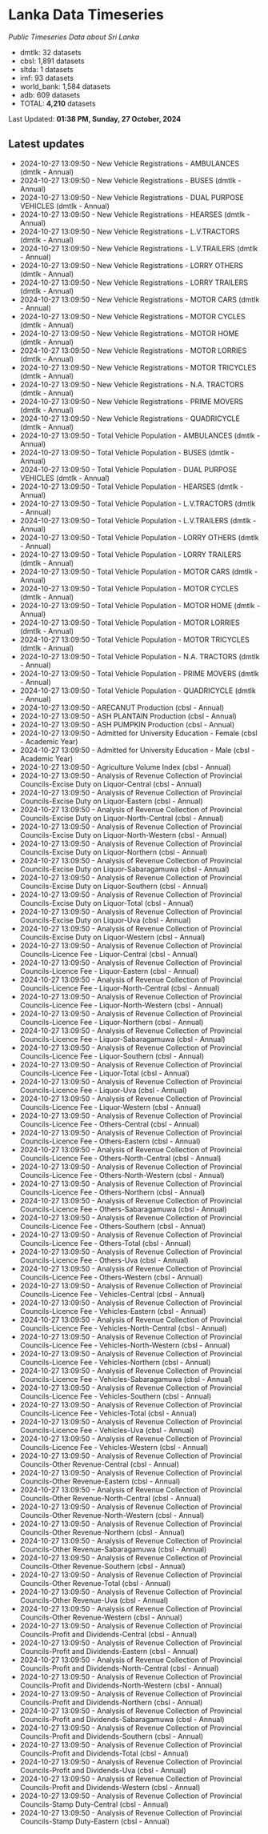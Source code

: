 # Lanka Data Timeseries
*Public Timeseries Data about Sri Lanka*

* dmtlk: 32 datasets
* cbsl: 1,891 datasets
* sltda: 1 datasets
* imf: 93 datasets
* world_bank: 1,584 datasets
* adb: 609 datasets
* TOTAL: **4,210** datasets

Last Updated: **01:38 PM, Sunday, 27 October, 2024**

## Latest updates

* 2024-10-27 13:09:50 - New Vehicle Registrations - AMBULANCES (dmtlk - Annual)
* 2024-10-27 13:09:50 - New Vehicle Registrations - BUSES (dmtlk - Annual)
* 2024-10-27 13:09:50 - New Vehicle Registrations - DUAL PURPOSE VEHICLES (dmtlk - Annual)
* 2024-10-27 13:09:50 - New Vehicle Registrations - HEARSES (dmtlk - Annual)
* 2024-10-27 13:09:50 - New Vehicle Registrations - L.V.TRACTORS (dmtlk - Annual)
* 2024-10-27 13:09:50 - New Vehicle Registrations - L.V.TRAILERS (dmtlk - Annual)
* 2024-10-27 13:09:50 - New Vehicle Registrations - LORRY OTHERS (dmtlk - Annual)
* 2024-10-27 13:09:50 - New Vehicle Registrations - LORRY TRAILERS (dmtlk - Annual)
* 2024-10-27 13:09:50 - New Vehicle Registrations - MOTOR CARS (dmtlk - Annual)
* 2024-10-27 13:09:50 - New Vehicle Registrations - MOTOR CYCLES (dmtlk - Annual)
* 2024-10-27 13:09:50 - New Vehicle Registrations - MOTOR HOME (dmtlk - Annual)
* 2024-10-27 13:09:50 - New Vehicle Registrations - MOTOR LORRIES (dmtlk - Annual)
* 2024-10-27 13:09:50 - New Vehicle Registrations - MOTOR TRICYCLES (dmtlk - Annual)
* 2024-10-27 13:09:50 - New Vehicle Registrations - N.A. TRACTORS (dmtlk - Annual)
* 2024-10-27 13:09:50 - New Vehicle Registrations - PRIME MOVERS (dmtlk - Annual)
* 2024-10-27 13:09:50 - New Vehicle Registrations - QUADRICYCLE (dmtlk - Annual)
* 2024-10-27 13:09:50 - Total Vehicle Population - AMBULANCES (dmtlk - Annual)
* 2024-10-27 13:09:50 - Total Vehicle Population - BUSES (dmtlk - Annual)
* 2024-10-27 13:09:50 - Total Vehicle Population - DUAL PURPOSE VEHICLES (dmtlk - Annual)
* 2024-10-27 13:09:50 - Total Vehicle Population - HEARSES (dmtlk - Annual)
* 2024-10-27 13:09:50 - Total Vehicle Population - L.V.TRACTORS (dmtlk - Annual)
* 2024-10-27 13:09:50 - Total Vehicle Population - L.V.TRAILERS (dmtlk - Annual)
* 2024-10-27 13:09:50 - Total Vehicle Population - LORRY OTHERS (dmtlk - Annual)
* 2024-10-27 13:09:50 - Total Vehicle Population - LORRY TRAILERS (dmtlk - Annual)
* 2024-10-27 13:09:50 - Total Vehicle Population - MOTOR CARS (dmtlk - Annual)
* 2024-10-27 13:09:50 - Total Vehicle Population - MOTOR CYCLES (dmtlk - Annual)
* 2024-10-27 13:09:50 - Total Vehicle Population - MOTOR HOME (dmtlk - Annual)
* 2024-10-27 13:09:50 - Total Vehicle Population - MOTOR LORRIES (dmtlk - Annual)
* 2024-10-27 13:09:50 - Total Vehicle Population - MOTOR TRICYCLES (dmtlk - Annual)
* 2024-10-27 13:09:50 - Total Vehicle Population - N.A. TRACTORS (dmtlk - Annual)
* 2024-10-27 13:09:50 - Total Vehicle Population - PRIME MOVERS (dmtlk - Annual)
* 2024-10-27 13:09:50 - Total Vehicle Population - QUADRICYCLE (dmtlk - Annual)
* 2024-10-27 13:09:50 - ARECANUT Production (cbsl - Annual)
* 2024-10-27 13:09:50 - ASH PLANTAIN Production (cbsl - Annual)
* 2024-10-27 13:09:50 - ASH PUMPKIN Production (cbsl - Annual)
* 2024-10-27 13:09:50 - Admitted for University Education - Female (cbsl - Academic Year)
* 2024-10-27 13:09:50 - Admitted for University Education - Male (cbsl - Academic Year)
* 2024-10-27 13:09:50 - Agriculture Volume Index (cbsl - Annual)
* 2024-10-27 13:09:50 - Analysis of Revenue Collection of Provincial Councils-Excise Duty on Liquor-Central (cbsl - Annual)
* 2024-10-27 13:09:50 - Analysis of Revenue Collection of Provincial Councils-Excise Duty on Liquor-Eastern (cbsl - Annual)
* 2024-10-27 13:09:50 - Analysis of Revenue Collection of Provincial Councils-Excise Duty on Liquor-North-Central (cbsl - Annual)
* 2024-10-27 13:09:50 - Analysis of Revenue Collection of Provincial Councils-Excise Duty on Liquor-North-Western (cbsl - Annual)
* 2024-10-27 13:09:50 - Analysis of Revenue Collection of Provincial Councils-Excise Duty on Liquor-Northern (cbsl - Annual)
* 2024-10-27 13:09:50 - Analysis of Revenue Collection of Provincial Councils-Excise Duty on Liquor-Sabaragamuwa (cbsl - Annual)
* 2024-10-27 13:09:50 - Analysis of Revenue Collection of Provincial Councils-Excise Duty on Liquor-Southern (cbsl - Annual)
* 2024-10-27 13:09:50 - Analysis of Revenue Collection of Provincial Councils-Excise Duty on Liquor-Total (cbsl - Annual)
* 2024-10-27 13:09:50 - Analysis of Revenue Collection of Provincial Councils-Excise Duty on Liquor-Uva (cbsl - Annual)
* 2024-10-27 13:09:50 - Analysis of Revenue Collection of Provincial Councils-Excise Duty on Liquor-Western (cbsl - Annual)
* 2024-10-27 13:09:50 - Analysis of Revenue Collection of Provincial Councils-Licence Fee - Liquor-Central (cbsl - Annual)
* 2024-10-27 13:09:50 - Analysis of Revenue Collection of Provincial Councils-Licence Fee - Liquor-Eastern (cbsl - Annual)
* 2024-10-27 13:09:50 - Analysis of Revenue Collection of Provincial Councils-Licence Fee - Liquor-North-Central (cbsl - Annual)
* 2024-10-27 13:09:50 - Analysis of Revenue Collection of Provincial Councils-Licence Fee - Liquor-North-Western (cbsl - Annual)
* 2024-10-27 13:09:50 - Analysis of Revenue Collection of Provincial Councils-Licence Fee - Liquor-Northern (cbsl - Annual)
* 2024-10-27 13:09:50 - Analysis of Revenue Collection of Provincial Councils-Licence Fee - Liquor-Sabaragamuwa (cbsl - Annual)
* 2024-10-27 13:09:50 - Analysis of Revenue Collection of Provincial Councils-Licence Fee - Liquor-Southern (cbsl - Annual)
* 2024-10-27 13:09:50 - Analysis of Revenue Collection of Provincial Councils-Licence Fee - Liquor-Total (cbsl - Annual)
* 2024-10-27 13:09:50 - Analysis of Revenue Collection of Provincial Councils-Licence Fee - Liquor-Uva (cbsl - Annual)
* 2024-10-27 13:09:50 - Analysis of Revenue Collection of Provincial Councils-Licence Fee - Liquor-Western (cbsl - Annual)
* 2024-10-27 13:09:50 - Analysis of Revenue Collection of Provincial Councils-Licence Fee - Others-Central (cbsl - Annual)
* 2024-10-27 13:09:50 - Analysis of Revenue Collection of Provincial Councils-Licence Fee - Others-Eastern (cbsl - Annual)
* 2024-10-27 13:09:50 - Analysis of Revenue Collection of Provincial Councils-Licence Fee - Others-North-Central (cbsl - Annual)
* 2024-10-27 13:09:50 - Analysis of Revenue Collection of Provincial Councils-Licence Fee - Others-North-Western (cbsl - Annual)
* 2024-10-27 13:09:50 - Analysis of Revenue Collection of Provincial Councils-Licence Fee - Others-Northern (cbsl - Annual)
* 2024-10-27 13:09:50 - Analysis of Revenue Collection of Provincial Councils-Licence Fee - Others-Sabaragamuwa (cbsl - Annual)
* 2024-10-27 13:09:50 - Analysis of Revenue Collection of Provincial Councils-Licence Fee - Others-Southern (cbsl - Annual)
* 2024-10-27 13:09:50 - Analysis of Revenue Collection of Provincial Councils-Licence Fee - Others-Total (cbsl - Annual)
* 2024-10-27 13:09:50 - Analysis of Revenue Collection of Provincial Councils-Licence Fee - Others-Uva (cbsl - Annual)
* 2024-10-27 13:09:50 - Analysis of Revenue Collection of Provincial Councils-Licence Fee - Others-Western (cbsl - Annual)
* 2024-10-27 13:09:50 - Analysis of Revenue Collection of Provincial Councils-Licence Fee - Vehicles-Central (cbsl - Annual)
* 2024-10-27 13:09:50 - Analysis of Revenue Collection of Provincial Councils-Licence Fee - Vehicles-Eastern (cbsl - Annual)
* 2024-10-27 13:09:50 - Analysis of Revenue Collection of Provincial Councils-Licence Fee - Vehicles-North-Central (cbsl - Annual)
* 2024-10-27 13:09:50 - Analysis of Revenue Collection of Provincial Councils-Licence Fee - Vehicles-North-Western (cbsl - Annual)
* 2024-10-27 13:09:50 - Analysis of Revenue Collection of Provincial Councils-Licence Fee - Vehicles-Northern (cbsl - Annual)
* 2024-10-27 13:09:50 - Analysis of Revenue Collection of Provincial Councils-Licence Fee - Vehicles-Sabaragamuwa (cbsl - Annual)
* 2024-10-27 13:09:50 - Analysis of Revenue Collection of Provincial Councils-Licence Fee - Vehicles-Southern (cbsl - Annual)
* 2024-10-27 13:09:50 - Analysis of Revenue Collection of Provincial Councils-Licence Fee - Vehicles-Total (cbsl - Annual)
* 2024-10-27 13:09:50 - Analysis of Revenue Collection of Provincial Councils-Licence Fee - Vehicles-Uva (cbsl - Annual)
* 2024-10-27 13:09:50 - Analysis of Revenue Collection of Provincial Councils-Licence Fee - Vehicles-Western (cbsl - Annual)
* 2024-10-27 13:09:50 - Analysis of Revenue Collection of Provincial Councils-Other Revenue-Central (cbsl - Annual)
* 2024-10-27 13:09:50 - Analysis of Revenue Collection of Provincial Councils-Other Revenue-Eastern (cbsl - Annual)
* 2024-10-27 13:09:50 - Analysis of Revenue Collection of Provincial Councils-Other Revenue-North-Central (cbsl - Annual)
* 2024-10-27 13:09:50 - Analysis of Revenue Collection of Provincial Councils-Other Revenue-North-Western (cbsl - Annual)
* 2024-10-27 13:09:50 - Analysis of Revenue Collection of Provincial Councils-Other Revenue-Northern (cbsl - Annual)
* 2024-10-27 13:09:50 - Analysis of Revenue Collection of Provincial Councils-Other Revenue-Sabaragamuwa (cbsl - Annual)
* 2024-10-27 13:09:50 - Analysis of Revenue Collection of Provincial Councils-Other Revenue-Southern (cbsl - Annual)
* 2024-10-27 13:09:50 - Analysis of Revenue Collection of Provincial Councils-Other Revenue-Total (cbsl - Annual)
* 2024-10-27 13:09:50 - Analysis of Revenue Collection of Provincial Councils-Other Revenue-Uva (cbsl - Annual)
* 2024-10-27 13:09:50 - Analysis of Revenue Collection of Provincial Councils-Other Revenue-Western (cbsl - Annual)
* 2024-10-27 13:09:50 - Analysis of Revenue Collection of Provincial Councils-Profit and Dividends-Central (cbsl - Annual)
* 2024-10-27 13:09:50 - Analysis of Revenue Collection of Provincial Councils-Profit and Dividends-Eastern (cbsl - Annual)
* 2024-10-27 13:09:50 - Analysis of Revenue Collection of Provincial Councils-Profit and Dividends-North-Central (cbsl - Annual)
* 2024-10-27 13:09:50 - Analysis of Revenue Collection of Provincial Councils-Profit and Dividends-North-Western (cbsl - Annual)
* 2024-10-27 13:09:50 - Analysis of Revenue Collection of Provincial Councils-Profit and Dividends-Northern (cbsl - Annual)
* 2024-10-27 13:09:50 - Analysis of Revenue Collection of Provincial Councils-Profit and Dividends-Sabaragamuwa (cbsl - Annual)
* 2024-10-27 13:09:50 - Analysis of Revenue Collection of Provincial Councils-Profit and Dividends-Southern (cbsl - Annual)
* 2024-10-27 13:09:50 - Analysis of Revenue Collection of Provincial Councils-Profit and Dividends-Total (cbsl - Annual)
* 2024-10-27 13:09:50 - Analysis of Revenue Collection of Provincial Councils-Profit and Dividends-Uva (cbsl - Annual)
* 2024-10-27 13:09:50 - Analysis of Revenue Collection of Provincial Councils-Profit and Dividends-Western (cbsl - Annual)
* 2024-10-27 13:09:50 - Analysis of Revenue Collection of Provincial Councils-Stamp Duty-Central (cbsl - Annual)
* 2024-10-27 13:09:50 - Analysis of Revenue Collection of Provincial Councils-Stamp Duty-Eastern (cbsl - Annual)